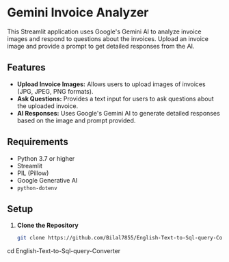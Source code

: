 # Gemini Invoice Analyzer

This Streamlit application uses Google's Gemini AI to analyze invoice images and respond to questions about the invoices. Upload an invoice image and provide a prompt to get detailed responses from the AI.

## Features

- **Upload Invoice Images:** Allows users to upload images of invoices (JPG, JPEG, PNG formats).
- **Ask Questions:** Provides a text input for users to ask questions about the uploaded invoice.
- **AI Responses:** Uses Google's Gemini AI to generate detailed responses based on the image and prompt provided.

## Requirements

- Python 3.7 or higher
- Streamlit
- PIL (Pillow)
- Google Generative AI
- `python-dotenv`

## Setup

1. **Clone the Repository**

   ```bash
   git clone https://github.com/Bilal7855/English-Text-to-Sql-query-Converter.git
cd English-Text-to-Sql-query-Converter

